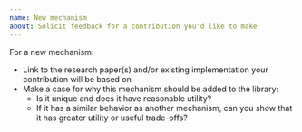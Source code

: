 ```yaml
---
name: New mechanism
about: Solicit feedback for a contribution you'd like to make
---
```


For a new mechanism:
- Link to the research paper(s) and/or existing implementation your contribution will be based on
- Make a case for why this mechanism should be added to the library:
  - Is it unique and does it have reasonable utility?
  - If it has a similar behavior as another mechanism, can you show that it has greater utility or useful trade-offs?
